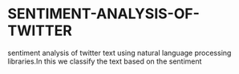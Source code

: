 # SENTIMENT-ANALYSIS-OF-TWITTER
sentiment analysis of twitter text using natural language processing libraries.In this we classify the text based on the sentiment
